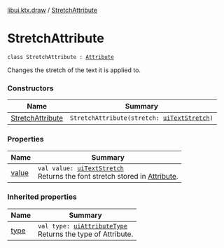 [libui.ktx.draw](../README.md) / [StretchAttribute](README.md)

# StretchAttribute

`class StretchAttribute : `[`Attribute`](../-attribute/README.md)

Changes the stretch of the text it is applied to.

### Constructors

| Name | Summary |
|---|---|
| [StretchAttribute](-stretch-attribute.md) | `StretchAttribute(stretch: `[`uiTextStretch`](../../libui/ui-text-stretch.md)`)` |

### Properties

| Name | Summary |
|---|---|
| [value](value.md) | `val value: `[`uiTextStretch`](../../libui/ui-text-stretch.md)<br>Returns the font stretch stored in [Attribute](../-attribute/README.md). |

### Inherited properties

| Name | Summary |
|---|---|
| [type](../-attribute/type.md) | `val type: `[`uiAttributeType`](../../libui/ui-attribute-type.md)<br>Returns the type of Attribute. |
